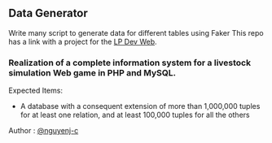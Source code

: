 Data Generator
---

Write many script to generate data for different tables using Faker
This repo has a link with a project for the [LP Dev Web](https://iut.univ-amu.fr/diplomes/licence-professionnelle-application-developpement-web-bigdata-ecommerce).

### Realization of a complete information system for a livestock simulation Web game in PHP and MySQL.

Expected Items:

- A database with a consequent extension of more than 1,000,000 tuples for at least one relation, and at least 100,000 tuples for all the others


Author : [@nguyenj-c](https://github.com/nguyenj-c)
